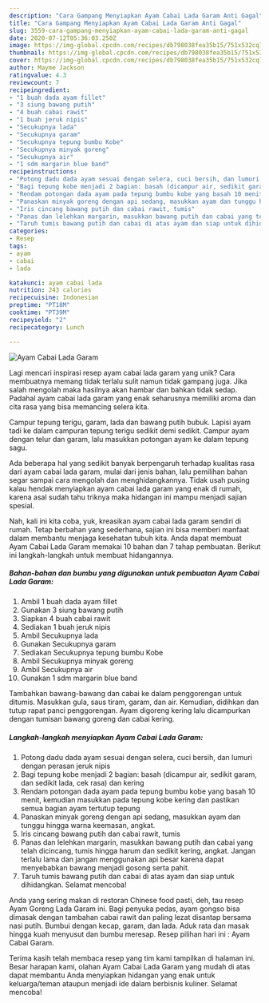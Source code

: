 ```yaml
---
description: "Cara Gampang Menyiapkan Ayam Cabai Lada Garam Anti Gagal"
title: "Cara Gampang Menyiapkan Ayam Cabai Lada Garam Anti Gagal"
slug: 3559-cara-gampang-menyiapkan-ayam-cabai-lada-garam-anti-gagal
date: 2020-07-12T05:36:03.250Z
image: https://img-global.cpcdn.com/recipes/db798038fea35b15/751x532cq70/ayam-cabai-lada-garam-foto-resep-utama.jpg
thumbnail: https://img-global.cpcdn.com/recipes/db798038fea35b15/751x532cq70/ayam-cabai-lada-garam-foto-resep-utama.jpg
cover: https://img-global.cpcdn.com/recipes/db798038fea35b15/751x532cq70/ayam-cabai-lada-garam-foto-resep-utama.jpg
author: Mayme Jackson
ratingvalue: 4.3
reviewcount: 7
recipeingredient:
- "1 buah dada ayam fillet"
- "3 siung bawang putih"
- "4 buah cabai rawit"
- "1 buah jeruk nipis"
- "Secukupnya lada"
- "Secukupnya garam"
- "Secukupnya tepung bumbu Kobe"
- "Secukupnya minyak goreng"
- "Secukupnya air"
- "1 sdm margarin blue band"
recipeinstructions:
- "Potong dadu dada ayam sesuai dengan selera, cuci bersih, dan lumuri dengan perasan jeruk nipis"
- "Bagi tepung kobe menjadi 2 bagian: basah (dicampur air, sedikit garam, dan sedikit lada, cek rasa) dan kering"
- "Rendam potongan dada ayam pada tepung bumbu kobe yang basah 10 menit, kemudian masukkan pada tepung kobe kering dan pastikan semua bagian ayam tertutup tepung"
- "Panaskan minyak goreng dengan api sedang, masukkan ayam dan tunggu hingga warna keemasan, angkat."
- "Iris cincang bawang putih dan cabai rawit, tumis"
- "Panas dan lelehkan margarin, masukkan bawang putih dan cabai yang telah dicincang, tumis hingga harum dan sedikit kering, angkat. Jangan terlalu lama dan jangan menggunakan api besar karena dapat menyebabkan bawang menjadi gosong serta pahit."
- "Taruh tumis bawang putih dan cabai di atas ayam dan siap untuk dihidangkan. Selamat mencoba!"
categories:
- Resep
tags:
- ayam
- cabai
- lada

katakunci: ayam cabai lada 
nutrition: 243 calories
recipecuisine: Indonesian
preptime: "PT18M"
cooktime: "PT39M"
recipeyield: "2"
recipecategory: Lunch

---
```



![Ayam Cabai Lada Garam](https://img-global.cpcdn.com/recipes/db798038fea35b15/751x532cq70/ayam-cabai-lada-garam-foto-resep-utama.jpg)

Lagi mencari inspirasi resep ayam cabai lada garam yang unik? Cara membuatnya memang tidak terlalu sulit namun tidak gampang juga. Jika salah mengolah maka hasilnya akan hambar dan bahkan tidak sedap. Padahal ayam cabai lada garam yang enak seharusnya memiliki aroma dan cita rasa yang bisa memancing selera kita.

Campur tepung terigu, garam, lada dan bawang putih bubuk. Lapisi ayam tadi ke dalam campuran tepung terigu sedikit demi sedikit. Campur ayam dengan telur dan garam, lalu masukkan potongan ayam ke dalam tepung sagu.

Ada beberapa hal yang sedikit banyak berpengaruh terhadap kualitas rasa dari ayam cabai lada garam, mulai dari jenis bahan, lalu pemilihan bahan segar sampai cara mengolah dan menghidangkannya. Tidak usah pusing kalau hendak menyiapkan ayam cabai lada garam yang enak di rumah, karena asal sudah tahu triknya maka hidangan ini mampu menjadi sajian spesial.


Nah, kali ini kita coba, yuk, kreasikan ayam cabai lada garam sendiri di rumah. Tetap berbahan yang sederhana, sajian ini bisa memberi manfaat dalam membantu menjaga kesehatan tubuh kita. Anda dapat membuat Ayam Cabai Lada Garam memakai 10 bahan dan 7 tahap pembuatan. Berikut ini langkah-langkah untuk membuat hidangannya.

<!--inarticleads1-->

##### Bahan-bahan dan bumbu yang digunakan untuk pembuatan Ayam Cabai Lada Garam:

1. Ambil 1 buah dada ayam fillet
1. Gunakan 3 siung bawang putih
1. Siapkan 4 buah cabai rawit
1. Sediakan 1 buah jeruk nipis
1. Ambil Secukupnya lada
1. Gunakan Secukupnya garam
1. Sediakan Secukupnya tepung bumbu Kobe
1. Ambil Secukupnya minyak goreng
1. Ambil Secukupnya air
1. Gunakan 1 sdm margarin blue band


Tambahkan bawang-bawang dan cabai ke dalam penggorengan untuk ditumis. Masukkan gula, saus tiram, garam, dan air. Kemudian, didihkan dan tutup rapat panci penggorengan. Ayam digoreng kering lalu dicampurkan dengan tumisan bawang goreng dan cabai kering. 

<!--inarticleads2-->

##### Langkah-langkah menyiapkan Ayam Cabai Lada Garam:

1. Potong dadu dada ayam sesuai dengan selera, cuci bersih, dan lumuri dengan perasan jeruk nipis
1. Bagi tepung kobe menjadi 2 bagian: basah (dicampur air, sedikit garam, dan sedikit lada, cek rasa) dan kering
1. Rendam potongan dada ayam pada tepung bumbu kobe yang basah 10 menit, kemudian masukkan pada tepung kobe kering dan pastikan semua bagian ayam tertutup tepung
1. Panaskan minyak goreng dengan api sedang, masukkan ayam dan tunggu hingga warna keemasan, angkat.
1. Iris cincang bawang putih dan cabai rawit, tumis
1. Panas dan lelehkan margarin, masukkan bawang putih dan cabai yang telah dicincang, tumis hingga harum dan sedikit kering, angkat. Jangan terlalu lama dan jangan menggunakan api besar karena dapat menyebabkan bawang menjadi gosong serta pahit.
1. Taruh tumis bawang putih dan cabai di atas ayam dan siap untuk dihidangkan. Selamat mencoba!


Anda yang sering makan di restoran Chinese food pasti, deh, tau resep Ayam Goreng Lada Garam ini. Bagi penyuka pedas, ayam gongso bisa dimasak dengan tambahan cabai rawit dan paling lezat disantap bersama nasi putih. Bumbui dengan kecap, garam, dan lada. Aduk rata dan masak hingga kuah menyusut dan bumbu meresap. Resep pilihan hari ini : Ayam Cabai Garam. 

Terima kasih telah membaca resep yang tim kami tampilkan di halaman ini. Besar harapan kami, olahan Ayam Cabai Lada Garam yang mudah di atas dapat membantu Anda menyiapkan hidangan yang enak untuk keluarga/teman ataupun menjadi ide dalam berbisnis kuliner. Selamat mencoba!

